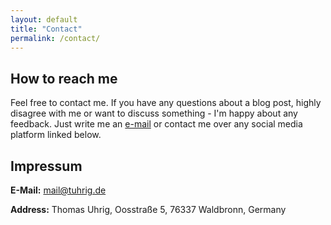 ```yaml
---
layout: default
title: "Contact"
permalink: /contact/
---
```


## How to reach me

Feel free to contact me. 
If you have any questions about a blog post, highly disagree with me or want to discuss something - I'm happy about any feedback.
Just write me an [e-mail](mailto:mail@tuhrig.de) or contact me over any social media platform linked below.

## Impressum 

**E-Mail:** [mail@tuhrig.de](mailto:mail@tuhrig.de)

**Address:** Thomas Uhrig, Oosstraße 5, 76337 Waldbronn, Germany

<iframe 
name="thridPartyContent"
src="" 
width="100%" 
height="450" 
style="border:0;" 
allowfullscreen="" 
loading="lazy" 
referrerpolicy="no-referrer-when-downgrade">
</iframe>

<script>
if(consentGiven()) {
    const site = "https://www.google.com/maps/embed?pb=!1m18!1m12!1m3!1d2621.4727459102696!2d8.472524600000002!3d48.92543690000001!2m3!1f0!2f0!3f0!3m2!1i1024!2i768!4f13.1!3m3!1m2!1s0x47970e50f1e203ad%3A0xf90ec0a4cdb17bd5!2sOosstra%C3%9Fe%205%2C%2076337%20Waldbronn!5e0!3m2!1sde!2sde!4v1671456592158!5m2!1sde!2sde";
    document.getElementsByName('thridPartyContent')[0].src = site;
}
</script>
